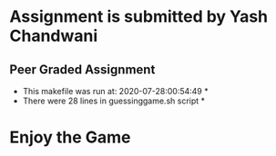 # Assignment is submitted by Yash Chandwani #
## Peer Graded Assignment ##
* This makefile was run at: 2020-07-28:00:54:49 *
* There were 28 lines in guessinggame.sh script *
# Enjoy the Game #
